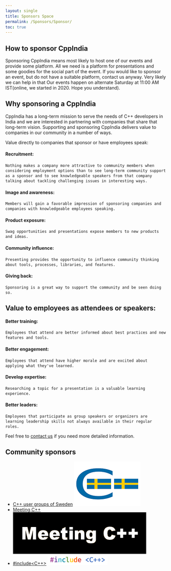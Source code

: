 ```yaml
---
layout: single
title: Sponsors Space
permalink: /Sponsors/Sponsor/
toc: true
---
```


## How to sponsor CppIndia

Sponsoring CppIndia means most likely to host one of our events and provide some platform. All we need is a platform for presentations and some goodies for the social part of the event.
If you would like to sponsor an event, but do not have a suitable platform, contact us anyway. Very likely we can help in that
Our events happen on alternate Saturday at 11:00 AM IST(online, we started in 2020. Hope you understand).


## Why sponsoring a CppIndia

CppIndia has a long-term mission to serve the needs of C++ developers in India and we are interested in partnering with companies that share that long-term vision.
Supporting and sponsoring CppIndia delivers value to companies in our community in a number of ways.

Value directly to companies that sponsor or have employees speak:

#### Recruitment: 
    Nothing makes a company more attractive to community members when considering employment options than to see long-term community support as a sponsor and to see knowledgeable speakers from that company talking about tackling challenging issues in interesting ways.

#### Image and awareness: 
    Members will gain a favorable impression of sponsoring companies and companies with knowledgeable employees speaking.

#### Product exposure: 
    Swag opportunities and presentations expose members to new products and ideas.

#### Community influence: 
    Presenting provides the opportunity to influence community thinking about tools, processes, libraries, and features.
    
#### Giving back: 
    Sponsoring is a great way to support the community and be seen doing so.

## Value to employees as attendees or speakers:

#### Better training: 
    Employees that attend are better informed about best practices and new features and tools.

#### Better engagement: 
    Employees that attend have higher morale and are excited about applying what they've learned.

#### Develop expertise: 
    Researching a topic for a presentation is a valuable learning experience.

#### Better leaders: 
    Employees that participate as group speakers or organizers are learning leadership skills not always available in their regular roles.

Feel free to [contact us](https://www.cppindia.co.in/_pages/contact/) if you need more detailed information.

## Community sponsors

- [C++ user groups of Sweden](https://www.swedencpp.se/)
![C++ User Groups of Sweden](SwedenCppOfficial.png)
- [Meeting C++](https://www.meetingcpp.com)
![Meeting C++](meeting_cpp.png)
- [#include<C++>](https://www.includecpp.org/)
![#include<C++>](include_logo.png)
